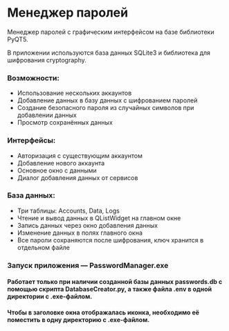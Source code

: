 # Менеджер паролей

Менеджер паролей с графическим интерфейсом на базе библиотеки PyQT5.

В приложении используются база данных SQLite3 и библиотека для шифрования cryptography.

### Возможности:

* Использование нескольких аккаунтов
* Добавление данных в базу данных с шифрованием паролей
* Создание безопасного пароля из случайных символов при добавлении данных
* Просмотр сохранённых данных

### Интерфейсы:

* Авторизация с существующим аккаунтом
* Добавление нового аккаунта
* Основное окно с данными
* Диалог добавления данных от сервисов

### База данных:

* Три таблицы: Accounts, Data, Logs
* Чтение и вывод данных в QListWidget на главном окне
* Запись данных через окно добавления данных
* Изменение данных в полях главного окна
* Все пароли сохраняются после шифрования, ключ хранится в отдельном файле

### Запуск приложения — PasswordManager.exe
#### Работает только при наличии созданной базы данных passwords.db с помощью скрипта DatabaseCreator.py, а также файла .env в одной директории с .exe-файлом.
#### Чтобы в заголовке окна отображалась иконка, необходимо её поместить в одну директорию с .exe-файлом.


